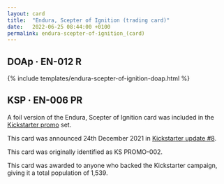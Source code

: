```yaml
---
layout: card
title:  "Endura, Scepter of Ignition (trading card)"
date:   2022-06-25 08:44:00 +0100
permalink: endura-scepter-of-ignition_(card)
---
```


## DOAp &middot; EN-012 R

{% include templates/endura-scepter-of-ignition-doap.html %}

## KSP &middot; EN-006 PR

A foil version of the Endura, Scepter of Ignition card was included in the [Kickstarter promo](/KSP_(set)) set.

This card was announced 24th December 2021 in [Kickstarter update #8](https://www.kickstarter.com/projects/weebs/grand-archive-tcg/posts/3393456).

This card was originally identified as KS PROMO-002.

This card was awarded to anyone who backed the Kickstarter campaign, giving it a total population of 1,539.